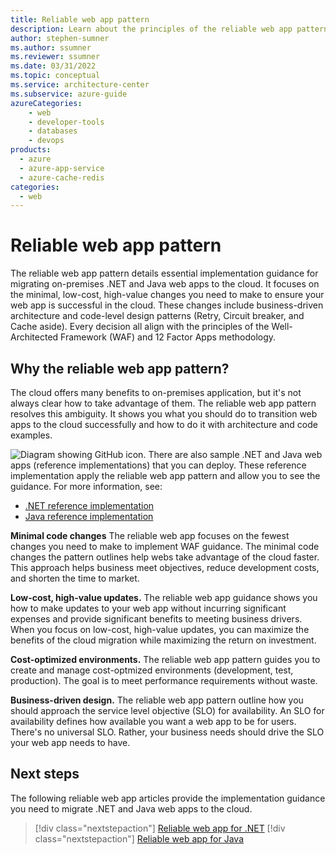 ```yaml
---
title: Reliable web app pattern
description: Learn about the principles of the reliable web app pattern.
author: stephen-sumner    
ms.author: ssumner
ms.reviewer: ssumner
ms.date: 03/31/2022
ms.topic: conceptual
ms.service: architecture-center
ms.subservice: azure-guide
azureCategories:
    - web
    - developer-tools
    - databases
    - devops
products:
  - azure
  - azure-app-service
  - azure-cache-redis
categories:
  - web
---
```


# Reliable web app pattern

The reliable web app pattern details essential implementation guidance for migrating on-premises .NET and Java web apps to the cloud. It focuses on the minimal, low-cost, high-value changes you need to make to ensure your web app is successful in the cloud. These changes include business-driven architecture and code-level design patterns (Retry, Circuit breaker, and Cache aside). Every decision all align with the principles of the Well-Architected Framework (WAF) and 12 Factor Apps methodology.

## Why the reliable web app pattern?

The cloud offers many benefits to on-premises application, but it's not always clear how to take advantage of them. The reliable web app pattern resolves this ambiguity. It shows you what you should do to transition web apps to the cloud successfully and how to do it with architecture and code examples.

![Diagram showing GitHub icon.](../../_images/github.png) There are also sample .NET and Java web apps (reference implementations) that you can deploy. These reference implementation apply the reliable web app pattern and allow you to see the guidance. For more information, see:

- [.NET reference implementation](https://aka.ms/eap/rwa/dotnet)
- [Java reference implementation](https://github.com/Azure/reliable-web-app-pattern-java#reliable-web-app-pattern-for-java)

**Minimal code changes** The reliable web app focuses on the fewest changes you need to make to implement WAF guidance. The minimal code changes the pattern outlines help webs take advantage of the cloud faster. This approach helps business meet objectives, reduce development costs, and shorten the time to market.

**Low-cost, high-value updates.** The reliable web app guidance shows you how to make updates to your web app without incurring significant expenses and provide significant benefits to meeting business drivers. When you focus on low-cost, high-value updates, you can maximize the benefits of the cloud migration while maximizing the return on investment.

**Cost-optimized environments.** The reliable web app pattern guides you to create and manage cost-optmized environments (development, test, production). The goal is to meet performance requirements without waste.

**Business-driven design.** The reliable web app pattern outline how you should approach the service level objective (SLO) for availability. An SLO for availability defines how available you want a web app to be for users. There's no universal SLO. Rather, your business needs should drive the SLO your web app needs to have.

## Next steps

The following reliable web app articles provide the implementation guidance you need to migrate .NET and Java web apps to the cloud.

>[!div class="nextstepaction"]
>[Reliable web app for .NET](./dotnet/pattern-overview.yml)
>[!div class="nextstepaction"]
>[Reliable web app for Java](./java/plan-implementation.yml)
